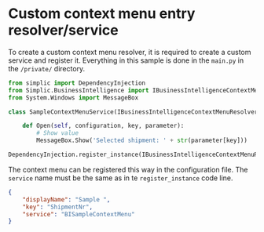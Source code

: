 # Custom context menu entry resolver/service

To create a custom context menu resolver, it is required to create a custom service and register it.
Everything in this sample is done in the `main.py` in the `/private/` directory.

```python
from simplic import DependencyInjection
from Simplic.BusinessIntelligence import IBusinessIntelligenceContextMenuResolver
from System.Windows import MessageBox

class SampleContextMenuService(IBusinessIntelligenceContextMenuResolver):

	def Open(self, configuration, key, parameter):
		# Show value
		MessageBox.Show('Selected shipment: ' + str(parameter[key]))

DependencyInjection.register_instance(IBusinessIntelligenceContextMenuResolver, "BISampleContextMenu", SampleContextMenuService())
```

The context menu can be registered this way in the configuration file. The `service` name must be the same as in te `register_instance` code line.

```json
{
	"displayName": "Sample ",
    "key": "ShipmentNr",
    "service": "BISampleContextMenu"
}
```